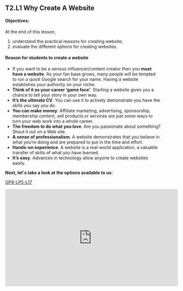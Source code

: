 ## T2.L1 Why Create A Website 
<h4>Objectives:</h4> At the end of this lesson, 

1. understand the practical reasons for creating website;
2. evaluate the different options for creating websites.

#### Reason for students to create a website

- If you want to be a serious influencer/content creator then you **must have a website**. As your fan base grows, many people will be tempted to run a quick Google search for your name. Having a website establishes your authority on your niche.
- **Think of it as your career ‘game face’**. Starting a website gives you a chance to tell your story in your own way.
- **It’s the ultimate CV**. You can use it to actively demonstrate you have the skills you say you do.
- **You can make money**. Affiliate marketing, advertising, sponsorship, membership content, sell products or services are just some ways to turn your web work into a whole career.
- **The freedom to do what you love**. Are you passionate about something? Shout it out on a Web site.
- **A sense of professionalism**. A website demonstrates that you believe in what you’re doing and are prepared to put in the time and effort.
- **Hands-on experience**. A website is a real-world application, a valuable transfer of skills of what you have learned.
- **It’s easy**. Advances in technology allow anyone to create websites easily.

**Next, let's take a look at the options available to us:**

[GP9-LP5-L17](https://drive.google.com/file/d/1JCitF0rBiA9gu9GLyEHd-om0X935DnCc/preview)

<iframe width="560" height="315" src="https://www.youtube.com/embed/1wjBjYzkOiI" title="YouTube video player" frameborder="0" allow="accelerometer; autoplay; clipboard-write; encrypted-media; gyroscope; picture-in-picture" allowfullscreen></iframe>

